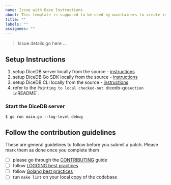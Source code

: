 ```yaml
---
name: Issue with Base Instructions
about: This template is supposed to be used by maintainers to create issue
title: ""
labels: ""
assignees: ""
---
```


> Issue details go here ...

## Setup Instructions

1. setup DiceDB server locally from the source - [instructions](https://github.com/dicedb/dice)
2. setup DiceDB Go SDK locally from the source - [instructions](https://github.com/dicedb/dicedb-go)
3. setup DiceDB CLI locally from the source - [instructions](https://github.com/dicedb/dicedb-cli)
4. refer to the `Pointing to local checked-out `dicedb-go`section in`README`.

### Start the DiceDB server

```
$ go run main.go --log-level debug
```

## Follow the contribution guidelines

These are general guidelines to follow before you submit a patch. Please mark them as done once you complete them

- [ ] please go through the [CONTRIBUTING](https://github.com/sevenDatabase/SevenDB/tree/master/CONTRIBUTING) guide
- [ ] follow [LOGGING best practices](https://github.com/sevenDatabase/SevenDB/blob/master/CONTRIBUTING/logging.md)
- [ ] follow [Golang best practices](https://github.com/sevenDatabase/SevenDB/blob/master/CONTRIBUTING/go.md)
- [ ] run `make lint` on your local copy of the codebase

